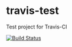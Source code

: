 # travis-test
Test project for Travis-CI

[![Build Status](https://travis-ci.org/LudovicRousseau/travis-test.svg?branch=master)](https://travis-ci.org/LudovicRousseau/travis-test)
